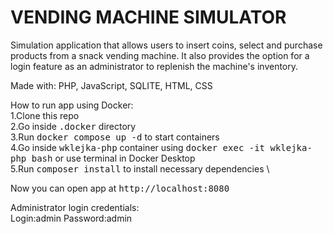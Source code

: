 # VENDING MACHINE SIMULATOR


Simulation application that allows users to insert coins, select and purchase products from a snack vending machine. It also provides the option for a login feature as an administrator to replenish the machine's inventory.

Made with: PHP, JavaScript, SQLITE, HTML, CSS

How to run app using Docker: \
1.Clone this repo \
2.Go inside <kbd>.docker</kbd> directory \
3.Run <kbd>docker compose up -d</kbd> to start containers \
4.Go inside <kbd>wklejka-php</kbd> container using <kbd>docker exec -it wklejka-php bash</kbd> or use terminal in Docker Desktop \
5.Run <kbd>composer install</kbd> to install necessary dependencies \

Now you can open app at <kbd>http://localhost:8080</kbd>

Administrator login credentials: \
Login:admin
Password:admin

